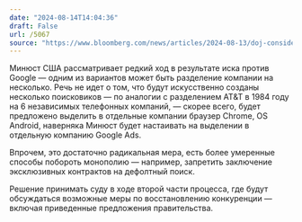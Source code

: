 ```yaml
---
date: "2024-08-14T14:04:36"
draft: False
url: /5067
source: "https://www.bloomberg.com/news/articles/2024-08-13/doj-considers-seeking-google-goog-breakup-after-major-antitrust-win"
---
```


Минюст США рассматривает редкий ход в результате иска против Google — одним из вариантов может быть разделение компании на несколько. Речь не идет о том, что будут искусственно созданы несколько поисковиков — по аналогии с разделением AT&T в 1984 году на 6 независимых телефонных компаний, — скорее всего, будет предложено выделить в отдельные компании браузер Chrome, OS Android, наверняка Минюст будет настаивать на выделении в отдельную компанию Google Ads.

Впрочем, это достаточно радикальная мера, есть более умеренные способы побороть монополию — например, запретить заключение эксклюзивных контрактов на дефолтный поиск. 

Решение принимать суду в ходе второй части процесса, где будут обсуждаться возможные меры по восстановлению конкуренции — включая приведенные предложения правительства.
